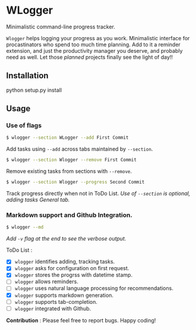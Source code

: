 # WLogger
Minimalistic command-line progress tracker.

`Wlogger` helps logging your progress as you work. Minimalistic interface 
for procastinators who spend too much time planning. Add to it a reminder
extension, and just the productivity manager you deserve, and probably
need as well. Let those *planned* projects finally see the light of day!!


## Installation

python setup.py install

## Usage

### Use of flags
```sh
$ wlogger --section WLogger --add First Commit
```
Add tasks using `--add` across tabs maintained by `--section`.
```sh
$ wlogger --section Wlogger --remove First Commit
```
Remove existing tasks from sections with `--remove`.
```sh
$ wlogger --section Wlogger --progress Second Commit
```
Track progress directly when not in ToDo List.
_Use of `--section` is optional, adding tasks *General* tab._

### Markdown support and Github Integration.
```sh
$ wlogger --md
```

_Add `-v` flag at the end to see the verbose output._

ToDo List :

 - [X] `wlogger` identifies adding, tracking tasks.
 - [X] `wlogger` asks for configuration on first request.
 - [X] `wlogger` stores the progrss with datetime stamp.
 - [ ] `wlogger` allows reminders.
 - [ ] `wlogger` uses natural language processing for recommendations.
 - [X] `wlogger` supports markdown generation.
 - [ ] `wlogger` supports tab-completion.
 - [ ] `wlogger` integrated with Github.

__Contribution__ : Please feel free to report bugs. Happy coding!
